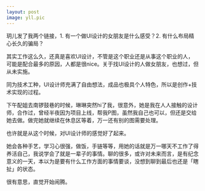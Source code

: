 ```yaml
---
layout: post
image: yll.pic
---
```


玥儿发了我两个链接，1. 有一个做UI设计的女朋友是什么感受？2. 有什么布局精心长久的骗局？

其实工作这么久，还真是喜欢UI设计，不管是这个职业还是从事这个职业的人，可能是配合最多的原因，人都是很nice。关于找UI设计的人做女朋友，也想过，但从未实施。

同为技术工种，UI设计师充满了自由想法，成品也极具个人特色，所以是创作+技术实现的过程。

下午配姐去南锣鼓巷的时候，琳琳突然hi了我，很意外，她是我在人人接触的设计师，合作过，曾经半夜因为项目上线，帮我P图，虽然我自己也可以，但还是交给她去做。做完她就继续在休息区等着，万一还有别的图需要处理。

也许就是从这个时候，对UI设计师的感觉好了起来。

她会各种手艺，学习心很强，做饭，手链等等，用她的话就是万一哪天不工作了得养活自己，我说学会了就是一辈子的事情。聊的很多，或许对未来而言，是有纪念意义的一天，本以为是要有什么工作方面的事情要谈，没想到聊到最后也还是「瞎扯」的状态。

很有意思，直觉开始闹腾。